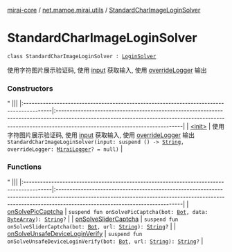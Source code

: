 [mirai-core](../../index.md) / [net.mamoe.mirai.utils](../index.md) / [StandardCharImageLoginSolver](./index.md)

# StandardCharImageLoginSolver

`class StandardCharImageLoginSolver : `[`LoginSolver`](../-login-solver/index.md)

使用字符图片展示验证码, 使用 [input](#) 获取输入, 使用 [overrideLogger](#) 输出

### Constructors

"
                                    |||
                                    |:----------------------------------------------------------------------------------------|:---------------------------------------------------------------------------------------------------------------------------------------------------------------------------------------------------------|
                                    | [&lt;init&gt;](-init-.md) | 使用字符图片展示验证码, 使用 [input](#) 获取输入, 使用 [overrideLogger](#) 输出`StandardCharImageLoginSolver(input: suspend () -> `[`String`](https://kotlinlang.org/api/latest/jvm/stdlib/kotlin/-string/index.html)`, overrideLogger: `[`MiraiLogger`](../-mirai-logger/index.md)`? = null)` |

### Functions

"
                                    |||
                                    |:----------------------------------------------------------------------------------------|:---------------------------------------------------------------------------------------------------------------------------------------------------------------------------------------------------------|
                                    | [onSolvePicCaptcha](on-solve-pic-captcha.md) | `suspend fun onSolvePicCaptcha(bot: `[`Bot`](../../net.mamoe.mirai/-bot/index.md)`, data: `[`ByteArray`](https://kotlinlang.org/api/latest/jvm/stdlib/kotlin/-byte-array/index.html)`): `[`String`](https://kotlinlang.org/api/latest/jvm/stdlib/kotlin/-string/index.html)`?` |
| [onSolveSliderCaptcha](on-solve-slider-captcha.md) | `suspend fun onSolveSliderCaptcha(bot: `[`Bot`](../../net.mamoe.mirai/-bot/index.md)`, url: `[`String`](https://kotlinlang.org/api/latest/jvm/stdlib/kotlin/-string/index.html)`): `[`String`](https://kotlinlang.org/api/latest/jvm/stdlib/kotlin/-string/index.html)`?` |
| [onSolveUnsafeDeviceLoginVerify](on-solve-unsafe-device-login-verify.md) | `suspend fun onSolveUnsafeDeviceLoginVerify(bot: `[`Bot`](../../net.mamoe.mirai/-bot/index.md)`, url: `[`String`](https://kotlinlang.org/api/latest/jvm/stdlib/kotlin/-string/index.html)`): `[`String`](https://kotlinlang.org/api/latest/jvm/stdlib/kotlin/-string/index.html)`?` |

